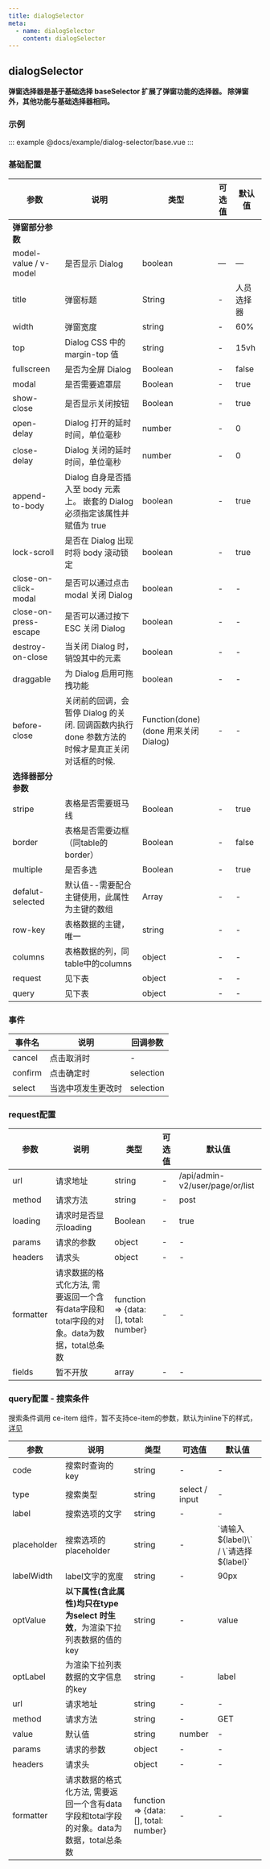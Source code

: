 ```yaml
---
title: dialogSelector
meta:
  - name: dialogSelector
    content: dialogSelector
---
```


## dialogSelector

__弹窗选择器是基于基础选择 baseSelector 扩展了弹窗功能的选择器。 除弹窗外，其他功能与基础选择器相同。__

### 示例

::: example
@docs/example/dialog-selector/base.vue
:::
<!-- 
### 单选

::: example
@docs/example/base-selector/single.vue
:::

### 自定义搜索条件

::: example
@docs/example/base-selector/query.vue
:::

### 自定义列

::: example
@docs/example/base-selector/column.vue
:::

### 自定义列表请求

::: example
@docs/example/base-selector/reqtable.vue
::: -->

### 基础配置

| 参数 | 说明     | 类型              | 可选值 | 默认值 |
| ---- | -------- | ----------------- | ------ | ------ |
| __弹窗部分参数__ |  |  |  |  |
| model-value / v-model | 是否显示 Dialog | boolean | — | — |
| title | 弹窗标题 | String | - | 人员选择器 |
| width | 弹窗宽度 | string | - | 60% |
| top | Dialog CSS 中的 margin-top 值  | string | - | 15vh |
| fullscreen | 是否为全屏 Dialog  | Boolean | - | false |
| modal | 是否需要遮罩层  | Boolean | - | true |
| show-close | 是否显示关闭按钮   | Boolean | - | true |
| open-delay  | Dialog 打开的延时时间，单位毫秒    | number | - | 0 |
| close-delay  | Dialog 关闭的延时时间，单位毫秒    | number | - | 0 |
| append-to-body | Dialog 自身是否插入至 body 元素上。 嵌套的 Dialog 必须指定该属性并赋值为 true  | boolean | - | true |
| lock-scroll | 是否在 Dialog 出现时将 body 滚动锁定  | boolean | - | true |
| close-on-click-modal | 是否可以通过点击 modal 关闭 Dialog  | boolean | - | - |
| close-on-press-escape | 是否可以通过按下 ESC 关闭 Dialog  | boolean | - | - |
| destroy-on-close | 当关闭 Dialog 时，销毁其中的元素 | boolean | - | - |
| draggable | 为 Dialog 启用可拖拽功能  | boolean | - | - |
| before-close  | 关闭前的回调，会暂停 Dialog 的关闭. 回调函数内执行 done 参数方法的时候才是真正关闭对话框的时候.   | Function(done) (done 用来关闭 Dialog) | - | - |
| __选择器部分参数__ |  |  |  |  |
| stripe | 表格是否需要斑马线 | Boolean | - | true |
| border | 表格是否需要边框（同table的border） | Boolean | - | false |
| multiple | 是否多选 | Boolean | - | true |
| defalut-selected | 默认值--需要配合主键使用，此属性为主键的数组 | Array | - | - |
| row-key | 表格数据的主键，唯一 | string | - | - |
| columns | 表格数据的列，同table中的columns | object | - | - |
| request | 见下表 | object | - | - |
| query | 见下表 | object | - | - |

### 事件

| 事件名 | 说明  | 回调参数  |
| ---------- | ----------------------------------- | ---------- |
| cancel | 点击取消时 | -  |
| confirm | 点击确定时 | selection  |
| select | 当选中项发生更改时 | selection  |

### request配置

| 参数 | 说明     | 类型              | 可选值 | 默认值 |
| ---- | -------- | ----------------- | ------ | ------ |
| url | 请求地址 | string | - | /api/admin-v2/user/page/or/list |
| method | 请求方法 | string | - | post |
| loading | 请求时是否显示loading | Boolean | - | true |
| params | 请求的参数 | object | - | - |
| headers | 请求头 | object | - | - |
| formatter | 请求数据的格式化方法, 需要返回一个含有data字段和total字段的对象。data为数据，total总条数 | function => {data: [], total: number} | - | - |
| fields | 暂不开放 | array | - | - |

### query配置 - 搜索条件

搜索条件调用 ce-item 组件，暂不支持ce-item的参数，默认为inline下的样式，[详见](/zh-CN/components/item)

| 参数 | 说明     | 类型              | 可选值 | 默认值 |
| ---- | -------- | ----------------- | ------ | ------ |
| code | 搜索时查询的key | string | - | - |
| type | 搜索类型 | string | select / input | - |
| label | 搜索选项的文字 | string | - | - |
| placeholder | 搜索选项的placeholder | string | - | \`请输入${label}\` / \`请选择${label}\` |
| labelWidth | label文字的宽度 | string | - | 90px |
| optValue | __以下属性(含此属性)均只在type 为select 时生效__，为渲染下拉列表数据的值的key | string | - | value |
| optLabel | 为渲染下拉列表数据的文字信息的key | string | - | label |
| url | 请求地址 | string | - | - |
| method | 请求方法 | string | - | GET |
| value | 默认值 | string|number | - | - |
| params | 请求的参数 | object | - | - |
| headers | 请求头 | object | - | - |
| formatter | 请求数据的格式化方法, 需要返回一个含有data字段和total字段的对象。data为数据，total总条数 | function => {data: [], total: number} | - | - |

